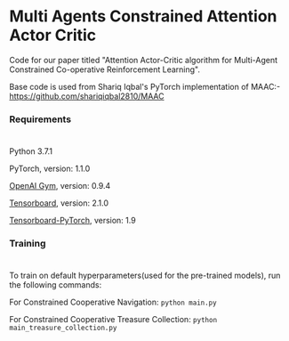 # **Multi Agents Constrained Attention Actor Critic**

Code for our paper titled "Attention Actor-Critic algorithm for Multi-Agent Constrained Co-operative Reinforcement Learning". 

Base code is used from Shariq Iqbal's PyTorch implementation of MAAC:- https://github.com/shariqiqbal2810/MAAC

### Requirements 
#
Python 3.7.1 

PyTorch, version: 1.1.0 

[OpenAI Gym](https://github.com/openai/gym), version: 0.9.4

[Tensorboard](https://github.com/tensorflow/tensorboard), version: 2.1.0

[Tensorboard-PyTorch](https://github.com/lanpa/tensorboardX), version: 1.9

### Training 
#
To train on default hyperparameters(used for the pre-trained models), run the following commands:

For Constrained Cooperative Navigation: `python main.py`

For Constrained Cooperative Treasure Collection: `python main_treasure_collection.py`

